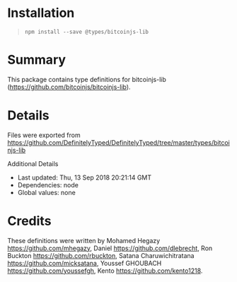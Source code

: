 # Installation
> `npm install --save @types/bitcoinjs-lib`

# Summary
This package contains type definitions for bitcoinjs-lib (https://github.com/bitcoinjs/bitcoinjs-lib).

# Details
Files were exported from https://github.com/DefinitelyTyped/DefinitelyTyped/tree/master/types/bitcoinjs-lib

Additional Details
 * Last updated: Thu, 13 Sep 2018 20:21:14 GMT
 * Dependencies: node
 * Global values: none

# Credits
These definitions were written by  Mohamed Hegazy <https://github.com/mhegazy>, Daniel <https://github.com/dlebrecht>, Ron Buckton <https://github.com/rbuckton>, Satana Charuwichitratana <https://github.com/micksatana>, Youssef GHOUBACH <https://github.com/youssefgh>, Kento <https://github.com/kento1218>.
